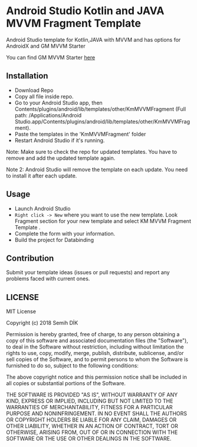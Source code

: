 # Android Studio Kotlin and JAVA MVVM Fragment Template
Android Studio template for Kotlin,JAVA with MVVM and has options for AndroidX and GM MVVM Starter

You can find GM MVVM Starter [here](https://github.com/general-mobile/kotlin-android-mvvm-starter)

## Installation

 * Download Repo
 * Copy all file inside repo.
 * Go to your Android Studio app, then Contents/plugins/android/lib/templates/other/KmMVVMFragment (Full path: /Applications/Android Studio.app/Contents/plugins/android/lib/templates/other/KmMVVMFragment).
 * Paste the templates in the 'KmMVVMFragment' folder
 * Restart Android Studio if it's running.

Note: Make sure to check the repo for updated templates. You have to remove and add the updated template again.

Note 2: Android Studio will remove the template on each update. You need to install it after each update.

## Usage

 * Launch Android Studio
 * `Right click -> New` where you want to use the new template. Look Fragment section for your new template and select KM MVVM Fragment Template . 
 * Complete the form with your information.
 * Build the project for Databinding

## Contribution

Submit your template ideas (issues or pull requests) and report any problems faced with current ones.

## LICENSE

MIT License

Copyright (c) 2018 Semih DİK

Permission is hereby granted, free of charge, to any person obtaining a copy
of this software and associated documentation files (the "Software"), to deal
in the Software without restriction, including without limitation the rights
to use, copy, modify, merge, publish, distribute, sublicense, and/or sell
copies of the Software, and to permit persons to whom the Software is
furnished to do so, subject to the following conditions:

The above copyright notice and this permission notice shall be included in all
copies or substantial portions of the Software.

THE SOFTWARE IS PROVIDED "AS IS", WITHOUT WARRANTY OF ANY KIND, EXPRESS OR
IMPLIED, INCLUDING BUT NOT LIMITED TO THE WARRANTIES OF MERCHANTABILITY,
FITNESS FOR A PARTICULAR PURPOSE AND NONINFRINGEMENT. IN NO EVENT SHALL THE
AUTHORS OR COPYRIGHT HOLDERS BE LIABLE FOR ANY CLAIM, DAMAGES OR OTHER
LIABILITY, WHETHER IN AN ACTION OF CONTRACT, TORT OR OTHERWISE, ARISING FROM,
OUT OF OR IN CONNECTION WITH THE SOFTWARE OR THE USE OR OTHER DEALINGS IN THE
SOFTWARE.

